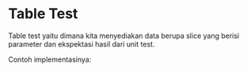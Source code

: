 # Table Test
Table test yaitu dimana kita menyediakan data berupa slice yang berisi parameter dan ekspektasi hasil dari unit test.

Contoh implementasinya:
```go

```